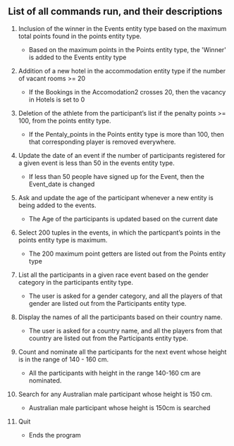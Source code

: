## List of all commands run, and their descriptions

1. Inclusion‌ ‌of‌ ‌the‌ ‌winner‌ ‌in‌ ‌the‌ ‌Events‌ ‌entity‌ ‌type‌ ‌based‌ ‌on‌ ‌the‌ ‌maximum‌ ‌total‌‌
points‌ ‌found‌ ‌in‌ ‌the‌ ‌points‌ ‌entity‌ ‌type.‌ ‌
    - Based on the maximum points in the Points entity type, the 'Winner' is added to the Events entity type

2. Addition‌ ‌of‌ ‌a‌ ‌new‌ ‌hotel‌ ‌in‌ ‌the‌ ‌accommodation‌ ‌entity‌ ‌type‌ ‌if‌ ‌the‌ ‌number‌ ‌of‌‌
vacant‌ ‌rooms‌ ‌>=‌ ‌20‌ ‌
    - If the Bookings in the Accomodation2 crosses 20, then the vacancy in Hotels is set to 0 

3. Deletion‌ ‌of‌ ‌the‌ ‌athlete‌ ‌from‌ ‌the‌ ‌participant’s‌ ‌list‌ ‌if‌ ‌the‌ ‌penalty‌ ‌points‌ ‌>=‌ ‌100,‌‌
from‌ ‌the‌ ‌points‌ ‌entity‌ ‌type.‌ ‌
    - If the Pentaly_points in the Points entity type is more than 100, then that corresponding player is removed everywhere.

4. Update‌ ‌the‌ ‌date‌ ‌of‌ ‌an‌ ‌event‌ ‌if‌ ‌the‌ ‌number‌ ‌of‌ ‌participants‌ ‌registered‌ ‌for‌ ‌a‌‌
given‌ ‌event‌ ‌is‌ ‌less‌ ‌than‌ ‌50‌ ‌in‌ ‌the‌ ‌events‌ ‌entity‌ ‌type.‌ ‌
    - If less than 50 people have signed up for the Event, then the Event_date is changed

5. Ask‌ ‌and‌ ‌update‌ ‌the‌ ‌age‌ ‌of‌ ‌the‌ ‌participant‌ ‌whenever‌ ‌a‌ ‌new‌ ‌entity‌ ‌is‌ ‌being‌‌
added‌ ‌to‌ ‌the‌ ‌events.
    - The Age of the participants is updated based on the current date

6. Select‌ ‌200‌ ‌tuples‌ ‌in‌ ‌the‌ ‌events,‌ ‌in‌ ‌which‌ ‌the‌ ‌particpant’s‌ ‌points‌ ‌in‌ ‌the‌ ‌points‌‌
entity‌ ‌type‌ ‌is‌ ‌maximum.‌ ‌
    - The 200 maximum point getters are listed out from the Points entity type

7. List‌ ‌all‌ ‌the‌ ‌participants‌ ‌in‌ ‌a‌ ‌given‌ ‌race‌ ‌event‌ ‌based‌ ‌on‌ ‌the‌ ‌gender‌ ‌category‌ ‌in‌‌
the‌ ‌participants‌ ‌entity‌ ‌type.‌ ‌
    - The user is asked for a gender category, and all the players of that gender are listed out from the Participants entity type.

8. Display‌ ‌the‌ ‌names‌ ‌of‌ ‌all‌ ‌the‌ ‌participants‌ ‌based‌ ‌on‌ ‌their‌ ‌country‌ ‌name.‌ ‌
    - The user is asked for a country name, and all the players from that country are listed out from the Participants entity type.

9. Count‌ ‌and‌ ‌nominate‌ ‌all‌ ‌the‌ ‌participants‌ ‌for‌ ‌the‌ ‌next‌ ‌event‌ ‌whose‌ ‌height‌ ‌is‌ ‌in‌‌
the‌ ‌range‌ ‌of‌ ‌140‌ ‌-‌ ‌160‌ ‌cm.‌ ‌
    - All the participants with height in the range 140-160 cm are nominated. 

10. Search‌ ‌for‌ ‌any‌ ‌Australian‌ ‌male‌ ‌participant‌ ‌whose‌ ‌height‌ ‌is‌ ‌150‌ ‌cm.
    - Australian male participant whose height is 150cm is searched
    
11. Quit
    - Ends the program
